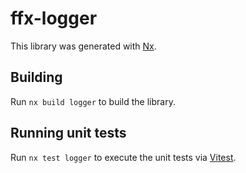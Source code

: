 # ffx-logger

This library was generated with [Nx](https://nx.dev).

## Building

Run `nx build logger` to build the library.

## Running unit tests

Run `nx test logger` to execute the unit tests via [Vitest](https://vitest.dev/).
